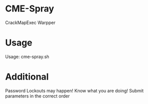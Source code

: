 # CME-Spray
CrackMapExec Warpper

# Usage
Usage: cme-spray.sh <Username List> <Target List> <Password List>
  
# Additional
Password Lockouts may happen! Know what you are doing!
Submit parameters in the correct order
